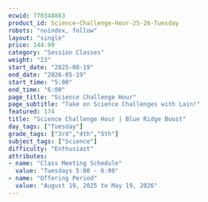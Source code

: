 ```yaml
---
ecwid: 770348863
product_id: Science-Challenge-Hour-25-26-Tuesday
robots: "noindex, follow"
layout: "single"
price: 144.99
category: "Session Classes"
weight: "23"
start_date: "2025-08-19"
end_date: "2026-05-19"
start_time: "5:00"
end_time: "6:00"
page_title: "Science Challenge Hour"
page_subtitle: "Take on Science Challenges with Lain!"
featured: 174
title: "Science Challenge Hour | Blue Ridge Boost"
day_tags: ["Tuesday"]
grade_tags: ["3rd","4th","5th"]
subject_tags: ["Science"]
difficulty: "Enthusiast"
attributes:
- name: "Class Meeting Schedule"
  value: "Tuesdays 5:00 - 6:00"
- name: "Offering Period"
  value: "August 19, 2025 to May 19, 2026"
---
```

